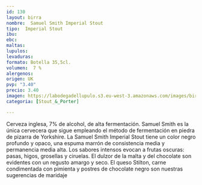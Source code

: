 ```yaml
---
id: 130
layout: birra
nombre:  Samuel Smith Imperial Stout
tipo:  Imperial Stout
ibu: 
ebc:
maltas: 
lupulos: 
levaduras: 
formato: Botella 35,5cl.
volumen:  7 %
alergenos: 
origen: UK
pvp: "3.40"
precio: 3.40
imagen: https://labodegadellupulo.s3.eu-west-3.amazonaws.com/images/birras/samuelsmith.jpg
categoria: [Stout_&_Porter]

---
```

Cerveza inglesa, 7% de alcohol, de alta fermentación.
Samuel Smith es la única cervecera que sigue empleando el método de fermentación en piedra de pizarra de Yorkshire. La Samuel Smith Imperial Stout tiene un color negro profundo y opaco, una espuma marrón de consistencia media y permanencia media alta. Los sabores intensos evocan a frutas oscuras: pasas, higos, grosellas y ciruelas.
El dulzor de la malta y del chocolate son evidentes con un regusto amargo y seco. El queso Stilton, carne condimentada con pimienta y postres de chocolate negro son nuestras sugerencias de maridaje






















